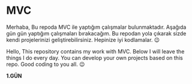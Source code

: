 # MVC
Merhaba,
Bu repoda MVC ile yaptığım çalışmalar bulunmaktadır.
Aşağıda gün gün yaptığım çalışmaları bırakacağım. Bu repodan yola çıkarak sizde kendi projelerinizi geliştirebilirsiniz. Hepinize iyi kodlamalar. :wink:

Hello,
This repository contains my work with MVC.
Below I will leave the things I do every day. You can develop your own projects based on this repo. Good coding to you all. :wink:


**1.GÜN**
